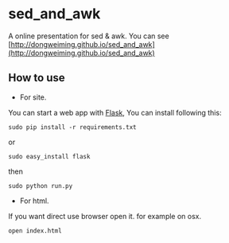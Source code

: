 sed_and_awk
===========

A online presentation for sed &amp; awk. You can see [http://dongweiming.github.io/sed_and_awk](http://dongweiming.github.io/sed_and_awk)

How to use
--------

* For site.

You can start a web app with [Flask](https://github.com/mitsuhiko/flask), You can install following this:

```
sudo pip install -r requirements.txt
```

or

```
sudo easy_install flask
```

then

```
sudo python run.py
```

* For html.

If you want direct use browser open it. for example
on  osx.


```
open index.html
```

